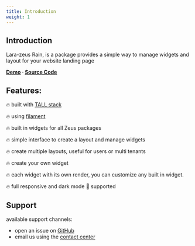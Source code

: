 ```yaml
---
title: Introduction
weight: 1
---
```


## Introduction

Lara-zeus Rain, is a package provides a simple way to manage widgets and layout for your website landing page

**[Demo](https://rain.larazeus.com) · [Source Code](https://github.com/lara-zeus/rain)**

## Features:

🔥 built with [TALL stack](https://tallstack.dev/)

🔥 using [filament](https://filamentadmin.com)

🔥 built in widgets for all Zeus packages

🔥 simple interface to create a layout and manage widgets

🔥 create multiple layouts, useful for users or multi tenants

🔥 create your own widget

🔥 each widget with its own render, you can customize any built in widget.

🔥 full responsive and dark mode 🌚 supported


## Support

available support channels:
* open an issue on [GitHub](https://github.com/lara-zeus/rain/issues)
* email us using the [contact center](https://still-code.com/contact-us/lara-zeus)
